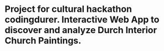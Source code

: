 # Project for cultural hackathon codingdurer. Interactive Web App to discover and analyze Durch Interior Church Paintings.
